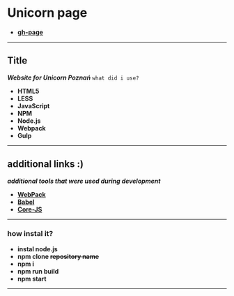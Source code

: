 # Unicorn page
* **[gh-page](https://antonoshurek.github.io/Unicorn_page/)**
---

## Title
***Website for Unicorn Poznań***
`what did i use?`
* **HTML5**
* **LESS**
* **JavaScript**
* **NPM**
* **Node.js**
* **Webpack**
* **Gulp**

---

## additional links :)
***additional tools that were used during development***

* **[WebPack](https://webpack.js.org/)**
* **[Babel](https://babeljs.io/docs/en/usage)**
* **[Core-JS](https://github.com/zloirock/core-js)**

---

### how instal it?

* **instal node.js**
* **npm clone ~~repository name~~**
* **npm i**
* **npm run build**
* **npm start**

---
